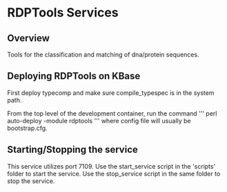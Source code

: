 RDPTools Services
===================

Overview
----------

Tools for the classification and matching of dna/protein sequences.

Deploying RDPTools on KBase
----------
First deploy typecomp and make sure compile_typespec is in the
system path.

From the top level of the development container, run the command
'''
    perl auto-deploy -module rdptools <config file>
'''
where config file will usually be bootstrap.cfg.

Starting/Stopping the service
----------
This service utilizes port 7109.  Use the start_service script in the
'scripts' folder to start the service.  Use the stop_service script in
the same folder to stop the service.
